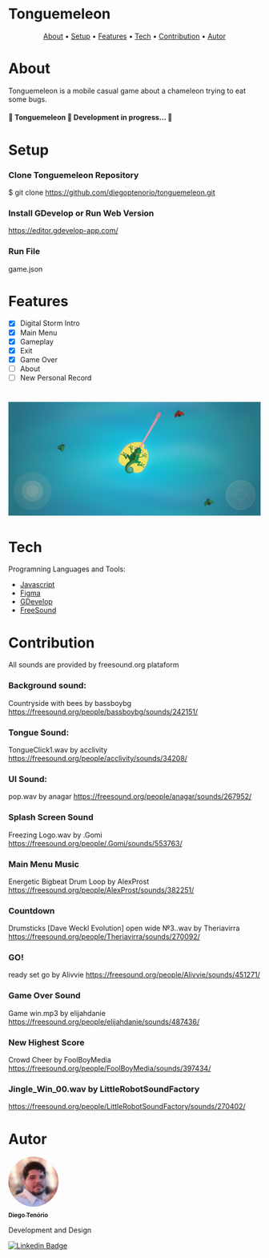 # Tonguemeleon

<p align="center">
 <a href="#about">About</a> •
 <a href="#setup">Setup</a> • 
 <a href="#features">Features</a> • 
 <a href="#tech">Tech</a> •
 <a href="#contribution">Contribution</a> • 
 <a href="#autor">Autor</a> 
</p>

# About
Tonguemeleon is a mobile casual game about a chameleon trying to eat some bugs.

<h4> 
	🚧  Tonguemeleon 🚀 Development in progress...  🚧
</h4>

# Setup

### Clone Tonguemeleon Repository
$ git clone <https://github.com/diegoptenorio/tonguemeleon.git>

### Install GDevelop or Run Web Version
<https://editor.gdevelop-app.com/>

### Run File
game.json 

# Features

- [x] Digital Storm Intro
- [x] Main Menu
- [x] Gameplay
- [x] Exit
- [x] Game Over
- [ ] About
- [ ] New Personal Record

<h1 align="center">
  <img alt="Tonguemeleon" title="#Tonguemeleon" src="./assets/readme/tonguemeleon.png" />
</h1>

# Tech

Programning Languages and Tools:

- [Javascript](https://developer.mozilla.org/pt-BR/docs/Web/JavaScript)
- [Figma](https://www.figma.com)
- [GDevelop](https://gdevelop-app.com)
- [FreeSound](https://freesound.org)

# Contribution

All sounds are provided by freesound.org plataform

### Background sound:
Countryside with bees by bassboybg
<https://freesound.org/people/bassboybg/sounds/242151/>

### Tongue Sound:
TongueClick1.wav by acclivity
<https://freesound.org/people/acclivity/sounds/34208/>

### UI Sound:
pop.wav by anagar
<https://freesound.org/people/anagar/sounds/267952/>

### Splash Screen Sound
Freezing Logo.wav by .Gomi
<https://freesound.org/people/.Gomi/sounds/553763/>

### Main Menu Music
Energetic Bigbeat Drum Loop by AlexProst
<https://freesound.org/people/AlexProst/sounds/382251/>

### Countdown
Drumsticks [Dave Weckl Evolution] open wide №3..wav by Theriavirra
<https://freesound.org/people/Theriavirra/sounds/270092/>

### GO!
ready set go by Alivvie
<https://freesound.org/people/Alivvie/sounds/451271/>

### Game Over Sound
Game win.mp3 by elijahdanie
<https://freesound.org/people/elijahdanie/sounds/487436/>

### New Highest Score
Crowd Cheer by FoolBoyMedia
<https://freesound.org/people/FoolBoyMedia/sounds/397434/>

### Jingle_Win_00.wav by LittleRobotSoundFactory
<https://freesound.org/people/LittleRobotSoundFactory/sounds/270402/>

# Autor

<a href="https://www.linkedin.com/in/diegotenorio">
 <img style="border-radius: 50%;" src="./assets/readme/diegotenorio.jpg" width="100px;" alt=""/>
 <br />
 <sub><b>Diego Tenório</b></sub></a>


Development and Design

[![Linkedin Badge](https://img.shields.io/badge/-Diego-blue?style=flat-square&logo=Linkedin&logoColor=white&link=https://www.linkedin.com/in/diegotenorio)](https://www.linkedin.com/in/diegotenorio)